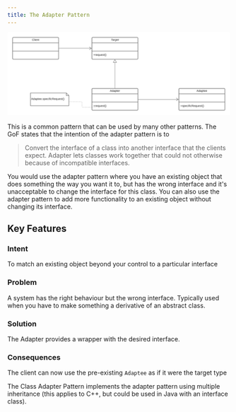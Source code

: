 ```yaml
---
title: The Adapter Pattern
---
```

![Adapter pattern class diagram](../assets/adapter_pattern.png)

This is a common pattern that can be used by many other patterns. The GoF states that the intention of the adapter pattern is to

> Convert the interface of a class into another interface that the clients expect.
> Adapter lets classes work together that could not otherwise because of incompatible interfaces.

You would use the adapter pattern where you have an existing object that does something the way you want it to, but has 
the wrong interface and it's unacceptable to change the interface for this class. 
You can also use the adapter pattern to add more functionality to an existing object without changing its interface.

## Key Features

### Intent

To match an existing object beyond your control to a particular interface

### Problem

A system has the right behaviour but the wrong interface. Typically used when you have to make something a derivative of
an abstract class.

### Solution

The Adapter provides a wrapper with the desired interface.

### Consequences

The client can now use the pre-existing `Adaptee` as if it were the target type

The Class Adapter Pattern implements the adapter pattern using multiple inheritance (this applies to C++, but could be 
used in Java with an interface class).
